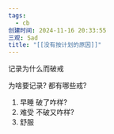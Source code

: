 ```yaml
---
tags:
  - cb
创建时间: 2024-11-16 20:33:55
三观: Sad
title: "[[没有按计划的原因]]"
---
```


记录为什么而破戒

为啥要记录? 
都有哪些戒? 
1. 早睡
破了咋样? 
1. 难受
不破又咋样? 
1. 舒服
